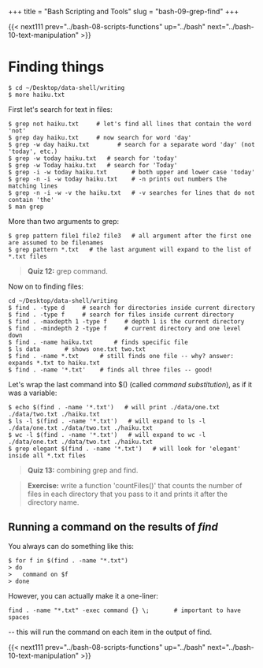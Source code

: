 +++
title = "Bash Scripting and Tools"
slug = "bash-09-grep-find"
+++

{{< next111 prev="../bash-08-scripts-functions" up="../bash" next="../bash-10-text-manipulation" >}}

# Finding things

~~~ {.bash}
$ cd ~/Desktop/data-shell/writing
$ more haiku.txt
~~~

First let's search for text in files:
~~~ {.bash}
$ grep not haiku.txt     # let's find all lines that contain the word 'not'
$ grep day haiku.txt     # now search for word 'day'
$ grep -w day haiku.txt        # search for a separate word 'day' (not 'today', etc.)
$ grep -w today haiku.txt   # search for 'today'
$ grep -w Today haiku.txt   # search for 'Today'
$ grep -i -w today haiku.txt       # both upper and lower case 'today'
$ grep -n -i -w today haiku.txt    # -n prints out numbers the matching lines
$ grep -n -i -w -v the haiku.txt   # -v searches for lines that do not contain 'the'
$ man grep
~~~

More than two arguments to grep:
~~~ {.bash}
$ grep pattern file1 file2 file3   # all argument after the first one are assumed to be filenames
$ grep pattern *.txt   # the last argument will expand to the list of *.txt files
~~~

> **Quiz 12:** grep command.

Now on to finding files:
~~~ {.bash}
cd ~/Desktop/data-shell/writing
$ find . -type d     # search for directories inside current directory
$ find . -type f     # search for files inside current directory
$ find . -maxdepth 1 -type f     # depth 1 is the current directory
$ find . -mindepth 2 -type f     # current directory and one level down
$ find . -name haiku.txt      # finds specific file
$ ls data       # shows one.txt two.txt
$ find . -name *.txt      # still finds one file -- why? answer: expands *.txt to haiku.txt
$ find . -name '*.txt'    # finds all three files -- good!
~~~

Let's wrap the last command into $() (called *command substitution*), as if it was a variable:

~~~ {.bash}
$ echo $(find . -name '*.txt')   # will print ./data/one.txt ./data/two.txt ./haiku.txt
$ ls -l $(find . -name '*.txt')   # will expand to ls -l ./data/one.txt ./data/two.txt ./haiku.txt
$ wc -l $(find . -name '*.txt')   # will expand to wc -l ./data/one.txt ./data/two.txt ./haiku.txt
$ grep elegant $(find . -name '*.txt')   # will look for 'elegant' inside all *.txt files
~~~

> **Quiz 13:** combining grep and find.

> **Exercise:** write a function 'countFiles()' that counts the number of files in each directory that
> you pass to it and prints it after the directory name.

## Running a command on the results of *find*

You always can do something like this:

~~~ {.bash}
$ for f in $(find . -name "*.txt")
> do
>   command on $f
> done
~~~

However, you can actually make it a one-liner:

~~~ {.bash}
find . -name "*.txt" -exec command {} \;       # important to have spaces
~~~

-- this will run the command on each item in the output of find.

{{< next111 prev="../bash-08-scripts-functions" up="../bash" next="../bash-10-text-manipulation" >}}
